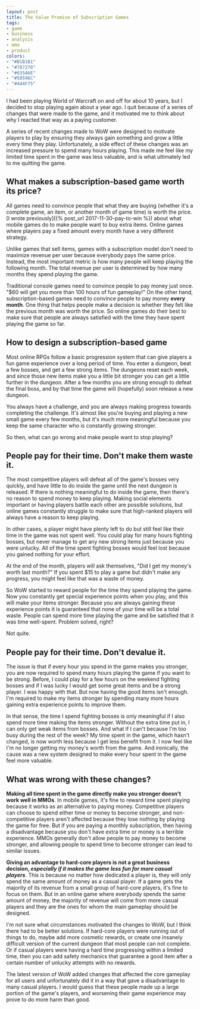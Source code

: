 ```yaml
---
layout: post
title: The Value Promise of Subscription Games
tags:
- game
- business
- analysis
- mmo
- product
colors:
- "#B1B1B1"
- "#787270"
- "#635A6E"
- "#58596C"
- "#444F75"
---
```


I had been playing World of Warcraft on and off for about 10 years, but I decided to stop playing again about a year ago. I quit because of a series of changes that were made to the game, and it motivated me to think about why I reacted that way as a paying customer.

A series of recent changes made to WoW were designed to motivate players to play by ensuring they always gain something and grow a little every time they play. Unfortunately, a side effect of these changes was an increased pressure to spend many hours playing. This made me feel like my limited time spent in the game was less valuable, and is what ultimately led to me quitting the game.

<!-- more -->

## What makes a subscription-based game worth its price?

All games need to convince people that what they are buying (whether it's a complete game, an item, or another month of game time) is worth the price. [I wrote previously]({% post_url 2017-11-30-pay-to-win %}) about what mobile games do to make people want to buy extra items. Online games where players pay a fixed amount every month have a very different strategy. 

Unlike games that sell items, games with a subscription model don't need to maximize revenue per user because everybody pays the same price. Instead, the most important metric is how many people will keep playing the following month. The total revenue per user is determined by how many months they spend playing the game. 

Traditional console games need to convince people to pay money just once. "$60 will get you more than 100 hours of fun gameplay!" On the other hand, subscription-based games need to convince people to pay money **every month**. One thing that helps people make a decision is whether they felt like the previous month was worth the price. So online games do their best to make sure that people are always satisfied with the time they have spent playing the game so far. 

## How to design a subscription-based game

Most online RPGs follow a basic progression system that can give players a fun game experience over a long period of time. You enter a dungeon, beat a few bosses, and get a few strong items. The dungeons reset each week, and since those new items make you a little bit stronger you can get a little further in the dungeon. After a few months you are strong enough to defeat the final boss, and by that time the game will (hopefully) soon release a new dungeon. 

You always have a challenge, and you are always making progress towards completing the challenge. It's almost like you're buying and playing a new small game every few months, but it's much more meaningful because you keep the same character who is constantly growing stronger.

So then, what can go wrong and make people want to stop playing?

## People pay for their time. Don't make them waste it.

The most competitive players will defeat all of the game's bosses very quickly, and have little to do inside the game until the next dungeon is released. If there is nothing meaningful to do inside the game, then there's no reason to spend money to keep playing. Making social elements important or having players battle each other are possible solutions, but online games constantly struggle to make sure that high-ranked players will always have a reason to keep playing.

In other cases, a player might have plenty left to do but still feel like their time in the game was not spent well. You could play for many hours fighting bosses, but never manage to get any new strong items just because you were unlucky. All of the time spent fighting bosses would feel lost because you gained nothing for your effort. 

At the end of the month, players will ask themselves, "Did I get my money's worth last month?" If you spent $15 to play a game but didn't make any progress, you might feel like that was a waste of money.

So WoW started to reward people for the time they spend playing the game. Now you constantly get special experience points when you play, and this will make your items stronger. Because you are always gaining these experience points it is guaranteed that none of your time will be a total waste. People can spend more time playing the game and be satisfied that it was time well-spent. Problem solved, right?

Not quite.

## People pay for their time. Don't devalue it.

The issue is that if every hour you spend in the game makes you stronger, you are now required to spend many hours playing the game if you want to be strong. Before, I could play for a few hours on the weekend fighting bosses and if I was lucky I would get some great items and be a strong player. I was happy with that. But now having the good items isn't enough. I'm required to make my items stronger by spending many more hours gaining extra experience points to improve them. 

In that sense, the time I spend fighting bosses is only meaningful if I also spend more time making the items stronger. Without the extra time put in, I can only get weak items from bosses. And what if I can't because I'm too busy during the rest of the week? My time spent in the game, which hasn't changed, is now worth less because I get less benefit from it. I now feel like I'm no longer getting my money's worth from the game. And ironically, the cause was a new system designed to make every hour spent in the game feel more valuable. 

## What was wrong with these changes?

**Making all time spent in the game directly make you stronger doesn't work well in MMOs**. In mobile games, it's fine to reward time spent playing because it works as an alternative to paying money. Competitive players can choose to spend either time or money to become stronger, and non-competitive players aren't affected because they lose nothing by playing the game for free. But if you are paying a monthly subscription, then having a disadvantage because you don't have extra time or money is a terrible experience. MMOs generally don't allow people to pay money to become stronger, and allowing people to spend time to become stronger can lead to similar issues.

**Giving an advantage to hard-core players is not a great business decision, *especially if it makes the game less fun for more casual players***. This is because no matter how dedicated a player is, they will only spend the same amount of money as a casual player. If a game gets the majority of its revenue from a small group of hard-core players, it's fine to focus on them. But in an online game where everybody spends the same amount of money, the majority of revenue will come from more casual players and they are the ones for whom the main gameplay should be designed.

I'm not sure what circumstances motivated the changes to WoW, but I think there had to be better solutions. If hard-core players were running out of things to do, maybe add more cosmetic rewards, or create one insanely difficult version of the current dungeon that most people can not complete. Or if casual players were having a hard time progressing within a limited time, then you can add safety mechanics that guarantee a good item after a certain number of unlucky attempts with no rewards.

The latest version of WoW added changes that affected the core gameplay for all users and unfortunately did it in a way that gave a disadvantage to many casual players. I would guess that these people made up a large portion of the game's players, and worsening their game experience may prove to do more harm than good.
